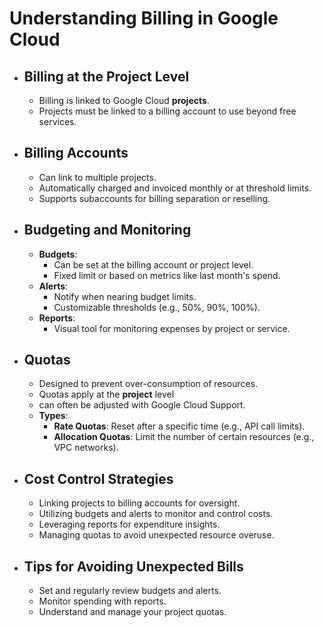# Understanding Billing in Google Cloud

- ## Billing at the Project Level
  - Billing is linked to Google Cloud **projects**.
  - Projects must be linked to a billing account to use beyond free services.

- ## Billing Accounts
  - Can link to multiple projects.
  - Automatically charged and invoiced monthly or at threshold limits.
  - Supports subaccounts for billing separation or reselling.

- ## Budgeting and Monitoring
  - **Budgets**:
    - Can be set at the billing account or project level.
    - Fixed limit or based on metrics like last month's spend.
  - **Alerts**:
    - Notify when nearing budget limits.
    - Customizable thresholds (e.g., 50%, 90%, 100%).
  - **Reports**:
    - Visual tool for monitoring expenses by project or service.

- ## Quotas
  - Designed to prevent over-consumption of resources.
  - Quotas apply at the **project** level 
  - can often be adjusted with Google Cloud Support.
  - **Types**:
    - **Rate Quotas**: Reset after a specific time (e.g., API call limits).
    - **Allocation Quotas**: Limit the number of certain resources (e.g., VPC networks).


- ## Cost Control Strategies
  - Linking projects to billing accounts for oversight.
  - Utilizing budgets and alerts to monitor and control costs.
  - Leveraging reports for expenditure insights.
  - Managing quotas to avoid unexpected resource overuse.

- ## Tips for Avoiding Unexpected Bills
  - Set and regularly review budgets and alerts.
  - Monitor spending with reports.
  - Understand and manage your project quotas.
